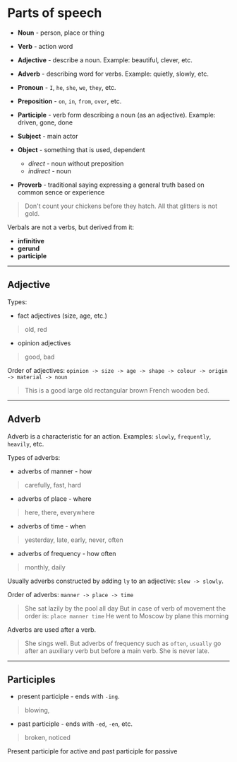 # Parts of speech

- __Noun__ - person, place or thing
- __Verb__ - action word
- __Adjective__ - describe a noun. Example: beautiful, clever, etc.
- __Adverb__ - describing word for verbs. Example: quietly, slowly, etc.
- __Pronoun__ - `I`, `he`, `she`, `we`, `they`, etc.
- __Preposition__ - `on`, `in`, `from`, `over`, etc.
- __Participle__ - verb form describing a noun (as an adjective). Example: driven, gone, done
- __Subject__ - main actor
- __Object__ - something that is used, dependent
  - _direct_ - noun without preposition
  - _indirect_ - noun 


- __Proverb__ - traditional saying expressing a general truth based on common sence or experience
> Don't count your chickens before they hatch.
> All that glitters is not gold.

Verbals are not a verbs, but derived from it:
- __infinitive__
- __gerund__
- __participle__

---
## Adjective
Types:
- fact adjectives (size, age, etc.)
> old, red
- opinion adjectives
> good, bad

Order of adjectives:
`opinion -> size -> age -> shape -> colour -> origin -> material -> noun`
> This is a good large old rectangular brown French wooden bed.


---
## Adverb
Adverb is a characteristic for an action.
Examples: `slowly`, `frequently`, `heavily`, etc.

Types of adverbs:
- adverbs of manner - how
> carefully, fast, hard
- adverbs of place - where
> here, there, everywhere
- adverbs of time - when
> yesterday, late, early, never, often
- adverbs of frequency - how often
> monthly, daily

Usually adverbs constructed by adding `ly` to an adjective: `slow -> slowly`.

Order of adverbs:
`manner -> place -> time`
> She sat lazily by the pool all day
But in case of verb of movement the order is:
`place manner time`
> He went to Moscow by plane this morning

Adverbs are used after a verb.
> She sings well.
But adverbs of frequency such as `often`, `usually` go after an auxiliary verb but before a main verb.
> She is never late.


---
## Participles

- present participle - ends with `-ing`.
> blowing, 
- past participle - ends with `-ed`, `-en`, etc.
> broken, noticed

Present participle for active and past participle for passive
